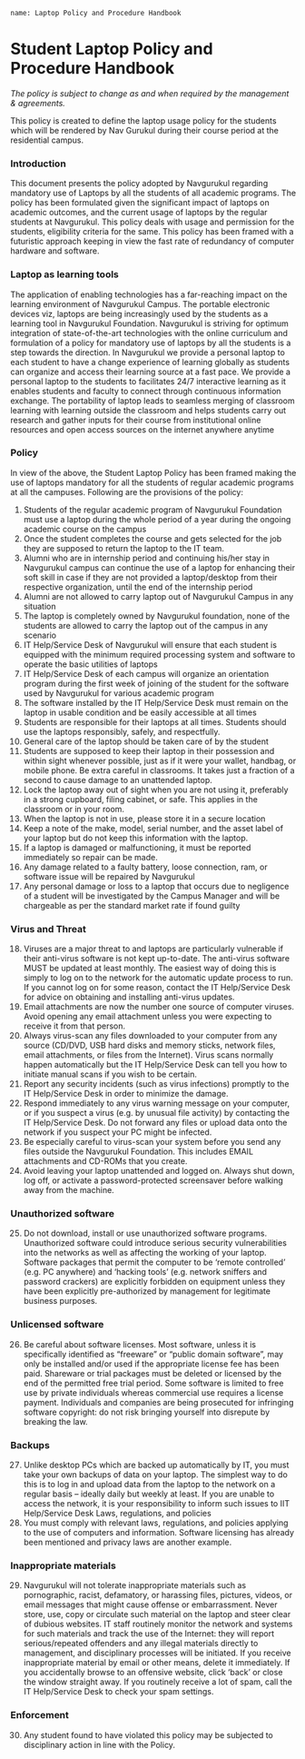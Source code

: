 ```ngMeta
name: Laptop Policy and Procedure Handbook
```

# Student Laptop Policy and Procedure Handbook

*The policy is subject to change as and when required by the management & agreements.*

This policy is created to define the laptop usage policy for the students which will be rendered by Nav Gurukul during their course period at the residential campus.

### Introduction 

This document presents the policy adopted by Navgurukul regarding mandatory use of Laptops by all the students of all academic programs. The policy has been formulated given the significant impact of laptops on academic outcomes, and the current usage of laptops by the regular students at Navgurukul. This policy deals with usage and permission for the students, eligibility criteria for the same. This policy has been framed with a futuristic approach keeping in view the fast rate of redundancy of computer hardware and software. 

### Laptop as learning tools 

The application of enabling technologies has a far-reaching impact on the learning environment of Navgurukul Campus. The portable electronic devices viz, laptops are being increasingly used by the students as a learning tool in Navgurukul Foundation. Navgurukul is striving for optimum integration of state-of-the-art technologies with the online curriculum and formulation of a policy for mandatory use of laptops by all the students is a step towards the direction. In Navgurukul we provide a personal laptop to each student to have a change experience of learning globally as students can organize and access their learning source at a fast pace. We provide a personal laptop to the students to facilitates 24/7 interactive learning as it enables students and faculty to connect through continuous information exchange. The portability of laptop leads to seamless merging of classroom learning with learning outside the classroom and helps students carry out research and gather inputs for their course from institutional online resources and open access sources on the internet anywhere anytime 

### Policy 
In view of the above, the Student Laptop Policy has been framed making the use of laptops mandatory for all the students of regular academic programs at all the campuses. Following are the provisions of the policy: 
1. Students of the regular academic program of Navgurukul Foundation must use a laptop during the whole period of a year during the ongoing academic course on the campus 
2. Once the student completes the course and gets selected for the job they are supposed to return the laptop to the IT team.
3. Alumni who are in internship period and continuing his/her stay in Navgurukul campus can continue the use of a laptop for enhancing their soft skill in case if they are not provided a laptop/desktop from their respective organization, until the end of the internship period 
4. Alumni are not allowed to carry laptop out of Navgurukul Campus in any situation 
5. The laptop is completely owned by Navgurukul foundation, none of the students are allowed to carry the laptop out of the campus in any scenario 
6. IT Help/Service Desk of Navgurukul will ensure that each student is equipped with the minimum required processing system and software to operate the basic utilities of laptops 
7. IT Help/Service Desk of each campus will organize an orientation program during the first week of joining of the student for the software used by Navgurukul for various academic program 
8. The software installed by the IT Help/Service Desk must remain on the laptop in usable condition and be easily accessible at all times 
9. Students are responsible for their laptops at all times. Students should use the laptops responsibly, safely, and respectfully. 
10. General care of the laptop should be taken care of by the student 
11. Students are supposed to keep their laptop in their possession and within sight whenever possible, just as if it were your wallet, handbag, or mobile phone. Be extra careful in classrooms. It takes just a fraction of a second to cause damage to an unattended laptop. 
12. Lock the laptop away out of sight when you are not using it, preferably in a strong cupboard, filing cabinet, or safe. This applies in the classroom or in your room. 
13. When the laptop is not in use, please store it in a secure location 
14. Keep a note of the make, model, serial number, and the asset label of your laptop but do not keep this information with the laptop. 
15. If a laptop is damaged or malfunctioning, it must be reported immediately so repair can be made. 
16. Any damage related to a faulty battery, loose connection, ram, or software issue will be repaired by Navgurukul 
17. Any personal damage or loss to a laptop that occurs due to negligence of a student will be investigated by the Campus Manager and will be chargeable as per the standard market rate if found guilty 

### Virus and Threat 

18. Viruses are a major threat to and laptops are particularly vulnerable if their anti-virus software is not kept up-to-date. The anti-virus software MUST be updated at least monthly. The easiest way of doing this is simply to log on to the network for the automatic update process to run. If you cannot log on for some reason, contact the IT Help/Service Desk for advice on obtaining and installing anti-virus updates. 
19. Email attachments are now the number one source of computer viruses. Avoid opening any email attachment unless you were expecting to receive it from that person.
20. Always virus-scan any files downloaded to your computer from any source (CD/DVD, USB hard disks and memory sticks, network files, email attachments, or files from the Internet). Virus scans normally happen automatically but the IT Help/Service Desk can tell you how to initiate manual scans if you wish to be certain. 
21. Report any security incidents (such as virus infections) promptly to the IT Help/Service Desk in order to minimize the damage. 
22. Respond immediately to any virus warning message on your computer, or if you suspect a virus (e.g. by unusual file activity) by contacting the IT Help/Service Desk. Do not forward any files or upload data onto the network if you suspect your PC might be infected. 
23. Be especially careful to virus-scan your system before you send any files outside the Navgurukul Foundation. This includes EMAIL attachments and CD-ROMs that you create. 
24. Avoid leaving your laptop unattended and logged on. Always shut down, log off, or activate a password-protected screensaver before walking away from the machine. 

### Unauthorized software 

25. Do not download, install or use unauthorized software programs. Unauthorized software could introduce serious security vulnerabilities into the networks as well as affecting the working of your laptop. Software packages that permit the computer to be ‘remote controlled’ (e.g. PC anywhere) and ‘hacking tools’ (e.g. network sniffers and password crackers) are explicitly forbidden on equipment unless they have been explicitly pre-authorized by management for legitimate business purposes. 

### Unlicensed software 

26. Be careful about software licenses. Most software, unless it is specifically identified as “freeware” or “public domain software”, may only be installed and/or used if the appropriate license fee has been paid. Shareware or trial packages must be deleted or licensed by the end of the permitted free trial period. Some software is limited to free use by private individuals whereas commercial use requires a license payment. Individuals and companies are being prosecuted for infringing software copyright: do not risk bringing yourself into disrepute by breaking the law. 

### Backups 

27. Unlike desktop PCs which are backed up automatically by IT, you must take your own backups of data on your laptop. The simplest way to do this is to log in and upload data from the laptop to the network on a regular basis – ideally daily but weekly at least. If you are unable to access the network, it is your responsibility to inform such issues to IIT Help/Service Desk
Laws, regulations, and policies 
28. You must comply with relevant laws, regulations, and policies applying to the use of computers and information. Software licensing has already been mentioned and privacy laws are another example. 

### Inappropriate materials 
29. Navgurukul will not tolerate inappropriate materials such as pornographic, racist, defamatory, or harassing files, pictures, videos, or email messages that might cause offense or embarrassment. Never store, use, copy or circulate such material on the laptop and steer clear of dubious websites. IT staff routinely monitor the network and systems for such materials and track the use of the Internet: they will report serious/repeated offenders and any illegal materials directly to management, and disciplinary processes will be initiated. If you receive inappropriate material by email or other means, delete it immediately. If you accidentally browse to an offensive website, click ‘back’ or close the window straight away. If you routinely receive a lot of spam, call the IT Help/Service Desk to check your spam settings. 

### Enforcement 

30. Any student found to have violated this policy may be subjected to disciplinary action in line with the Policy.



